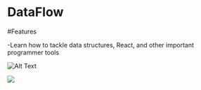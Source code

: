 # DataFlow 

#Features

-Learn how to tackle data structures, React, and other important programmer tools

![Alt Text](/Users/rohith/Downloads/dataflow1.gif)

![](/DataFlow-Website/dataflow5.gif)
